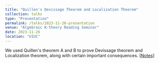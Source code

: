 ```yaml
---
title: "Quillen's Devissage Theorem and Localization Theorem"
collection: talks
type: "Presentation"
permalink: /talks/2023-11-26-presentation
venue: "Algebraic K-theory Reading Seminar"
date: 2023-11-26
location: "UIUC"
---
```


We used Quillen's theorem A and B to prove Devissage theorem and Localization theorem, along with certain important consequences. [<a href = "../files/Quillen_Devissage_Theorem_and_Localization_Theorem.pdf">Notes</a>]
